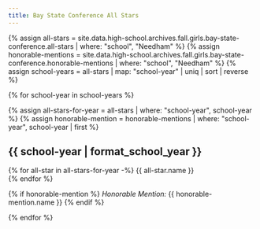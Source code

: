```yaml
---
title: Bay State Conference All Stars
---
```


{% assign all-stars = site.data.high-school.archives.fall.girls.bay-state-conference.all-stars | where: "school", "Needham" %}
{% assign honorable-mentions = site.data.high-school.archives.fall.girls.bay-state-conference.honorable-mentions | where: "school", "Needham" %}
{% assign school-years = all-stars | map: "school-year" | uniq | sort | reverse %}

{% for school-year in school-years %}

{% assign all-stars-for-year = all-stars | where: "school-year", school-year %}
{% assign honorable-mention = honorable-mentions | where: "school-year", school-year | first %}

## {{ school-year | format_school_year }}

{% for all-star in all-stars-for-year -%}
  {{ all-star.name }} <br>
{% endfor %}

{% if honorable-mention %}
  _Honorable Mention:_ {{ honorable-mention.name }}
{% endif %}

{% endfor %}
